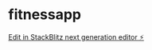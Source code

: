 # fitnessapp

[Edit in StackBlitz next generation editor ⚡️](https://stackblitz.com/~/github.com/dheerajvarmarsv/fitnessapp)